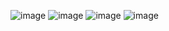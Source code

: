 ![image](https://github.com/user-attachments/assets/7a95b761-4871-44cf-934e-58fc15e40ab5)
![image](https://github.com/user-attachments/assets/33af5ad7-d034-4b2c-94f2-8538a1328763)
![image](https://github.com/user-attachments/assets/e70560ae-6366-4ca2-848d-97a397d18db6)
![image](https://github.com/user-attachments/assets/96c8150c-3a49-45a9-9f83-4dd057fe3a98)
